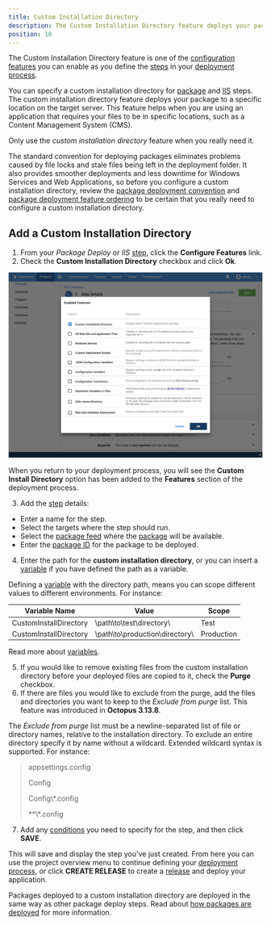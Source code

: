 ```yaml
---
title: Custom Installation Directory
description: The Custom Installation Directory feature deploys your package to a specific location on the server.
position: 10
---
```


The Custom Installation Directory feature is one of the [configuration features](/docs/deployment-process/configuration-features/index.md) you can enable as you define the [steps](/docs/deployment-process/steps/index.md) in your [deployment process](/docs/deployment-process/index.md).

You can specify a custom installation directory for [package](/docs/deployment-examples/package-deployments/index.md) and [IIS](/docs/deployment-examples/iis-websites-and-application-pools.md) steps. The custom installation directory feature deploys your package to a specific location on the target server. This feature helps when you are using an application that requires your files to be in specific locations, such as a Content Management System (CMS).

Only use the *custom installation directory* feature when you really need it.

The standard convention for deploying packages eliminates problems caused by file locks and stale files being left in the deployment folder. It also provides smoother deployments and less downtime for Windows Services and Web Applications, so before you configure a custom installation directory, review the [package deployment convention](/docs/deployment-examples/package-deployments/index.md) and [package deployment feature ordering](/docs/deployment-examples/package-deployments/package-deployment-feature-ordering.md) to be certain that you really need to configure a custom installation directory.

## Add a Custom Installation Directory

1. From your *Package Deploy* or *IIS* [step](/docs/deployment-process/steps/index.md), click the **Configure Features** link.
2. Check the **Custom Installation Directory** checkbox and click **Ok**.

![Custom Installation Directory option](custom-installation-directory.png)

When you return to your deployment process, you will see the **Custom Install Directory** option has been added to the **Features** section of the deployment process.

3. Add the [step](/docs/deployment-process/steps/index.md) details:
  - Enter a name for the step.
  - Select the targets where the step should run.
  - Select the [package feed](/docs/packaging-applications/package-repositories/index.md) where the [package](/docs/packaging-applications/index.md) will be available.
  - Enter the [package ID](/docs/packaging-applications/package-id.md) for the package to be deployed.
4. Enter the path for the **custom installation directory**, or you can insert a [variable](/docs/deployment-process/variables/index.md) if you have defined the path as a variable.

Defining a [variable](/docs/deployment-process/variables/index.md) with the directory path, means you can scope different values to different environments. For instance:

 | Variable Name    | Value     | Scope    |
 | ----------------------- | --------------- | -------- |
 | CustomInstallDirectory | \path\to\test\directory\ | Test |
 | CustomInstallDirectory | \path\to\production\directory\ | Production |

 Read more about [variables](/docs/deployment-process/variables/index.md).

5. If you would like to remove existing files from the custom installation directory before your deployed files are copied to it, check the **Purge** checkbox.
6. If there are files you would like to exclude from the purge, add the files and directories you want to keep to the *Exclude from purge* list. This feature was introduced in **Octopus 3.13.8**.

The *Exclude from purge* list must be a newline-separated list of file or directory names, relative to the installation directory. To exclude an entire directory specify it by name without a wildcard. Extended wildcard syntax is supported. For instance:

> appsettings.config
>
> Config
>
> Config\\*.config
>
> **\\*.config

7. Add any [conditions](/docs/deployment-process/conditions/index.md) you need to specify for the step, and then click **SAVE**.

This will save and display the step you've just created. From here you can use the project overview menu to continue defining your [deployment process](/docs/deployment-process/index.md), or click **CREATE RELEASE** to create a [release](/docs/deployment-process/releases/index.md) and deploy your application.

Packages deployed to a custom installation directory are deployed in the same way as other package deploy steps. Read about [how packages are deployed](/docs/deployment-examples/package-deployments/index.md#how-packages-are-deployed) for more information.
